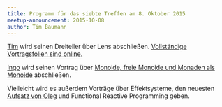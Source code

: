 ```yaml
---
title: Programm für das siebte Treffen am 8. Oktober 2015
meetup-announcement: 2015-10-08
author: Tim Baumann
---
```


[Tim](https://github.com/timjb) wird seinen Dreiteiler über Lens abschließen.
[Vollständige Vortragsfolien sind online.](/files/lens.pdf)

[Ingo](https://github.com/iblech) wird seinen Vortrag über [Monoide, freie
Monoide und Monaden als Monoide](/files/freie-monaden-teil1.pdf) abschließen.

Vielleicht wird es außerdem Vorträge über Effektsysteme, den neuesten [Aufsatz
von Oleg](http://okmij.org/ftp/Haskell/extensible/more.pdf) und Functional
Reactive Programming geben.
